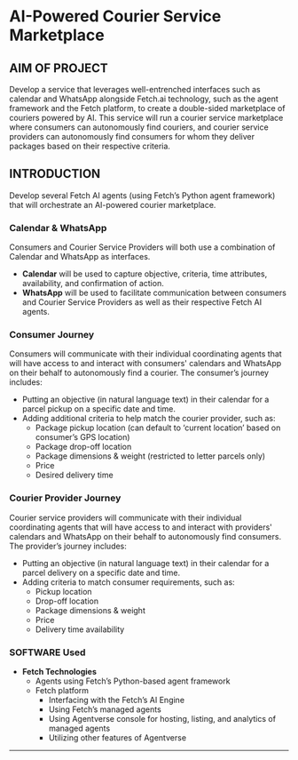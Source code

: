 # AI-Powered Courier Service Marketplace

## AIM OF PROJECT

Develop a service that leverages well-entrenched interfaces such as calendar and WhatsApp alongside Fetch.ai technology, such as the agent framework and the Fetch platform, to create a double-sided marketplace of couriers powered by AI. This service will run a courier service marketplace where consumers can autonomously find couriers, and courier service providers can autonomously find consumers for whom they deliver packages based on their respective criteria.

## INTRODUCTION

Develop several Fetch AI agents (using Fetch’s Python agent framework) that will orchestrate an AI-powered courier marketplace.

### Calendar & WhatsApp

Consumers and Courier Service Providers will both use a combination of Calendar and WhatsApp as interfaces.

- **Calendar** will be used to capture objective, criteria, time attributes, availability, and confirmation of action.
- **WhatsApp** will be used to facilitate communication between consumers and Courier Service Providers as well as their respective Fetch AI agents.

### Consumer Journey

Consumers will communicate with their individual coordinating agents that will have access to and interact with consumers' calendars and WhatsApp on their behalf to autonomously find a courier. The consumer’s journey includes:

- Putting an objective (in natural language text) in their calendar for a parcel pickup on a specific date and time.
- Adding additional criteria to help match the courier provider, such as:
  - Package pickup location (can default to ‘current location’ based on consumer’s GPS location)
  - Package drop-off location
  - Package dimensions & weight (restricted to letter parcels only)
  - Price
  - Desired delivery time

### Courier Provider Journey

Courier service providers will communicate with their individual coordinating agents that will have access to and interact with providers' calendars and WhatsApp on their behalf to autonomously find consumers. The provider’s journey includes:

- Putting an objective (in natural language text) in their calendar for a parcel delivery on a specific date and time.
- Adding criteria to match consumer requirements, such as:
  - Pickup location
  - Drop-off location
  - Package dimensions & weight
  - Price
  - Delivery time availability

### SOFTWARE Used

- **Fetch Technologies**
  - Agents using Fetch’s Python-based agent framework
  - Fetch platform
    - Interfacing with the Fetch’s AI Engine
    - Using Fetch’s managed agents
    - Using Agentverse console for hosting, listing, and analytics of managed agents
    - Utilizing other features of Agentverse

---
